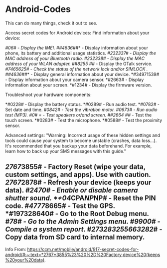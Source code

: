 # Android-Codes
This can do many things, check it out to see.

Access secret codes for Android devices:
Find information about your device:

*#06# - Display the IMEI.
*#*#4636#*#* - Display information about your phone, its battery and additional usage statistics.
*#232337# - Display the MAC address of your Bluetooth radio.
*#232338# - Display the MAC address of your WLAN adapter.
*#*#8255 #*#* - Display the GTalk service.
*#7465625# - Check the status of the network lock and/or SIMLOCK .
*#*#4636#*#* - Display general information about your device.
*#34971539# - Display information about your camera sensor.
*#2663# - Display information about your screen.
*#1234# - Display the firmware version.

Troubleshoot your hardware components:

*#0228# - Display the battery status.
*#0289# - Run audio test.
*#0782# - Set date and time.
*#0842# - Test the vibration motor.
*#0673# - Run audio test (MP3).
*#0*# = - Test speakers or/and screen.
*#*#2664 #*#* - Test the touch screen.
*#0283# - Test the microphone.
*#0588# - Test the proximity sensor. 

Advanced settings:
"Warning: Incorrect usage of these hidden settings and tools could cause your system to become unstable (crashes, data loss...). It's recommended that you backup your data beforehand. For example, learn how to back up your SMS messages with this guide."

*2767*3855# - Factory Reset (wipe your data, custom settings, and apps). Use with caution.
*2767*2878# - Refresh your device (keeps your data).
*#2470# - Enable or disable camera shutter sound.
**04*CPA*NP*NP# - Reset the PIN code.
*#4777*8665# - Test the GPS.
*#197328640# - Go to the Root Debug menu.
*#78# - Go to the Admin Settings menu.
*#9900# - Compile a system report.
*#273283*255*663282*# - Copy data from SD card to internal memory.
----
Info From: https://ccm.net/mobile/android/917-secret-codes-for-android/#:~:text=*2767*3855%23%20%2D%20Factory,device%20(keeps%20your%20data).
